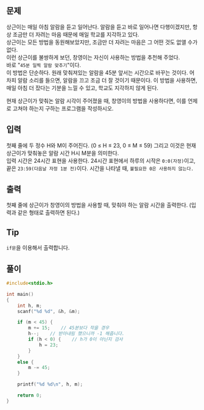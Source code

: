 ## 문제

상근이는 매일 아침 알람을 듣고 일어난다. 알람을 듣고 바로 일어나면 다행이겠지만, 항상 조금만 더 자려는 마음 때문에 매일 학교를 지각하고 있다.  
상근이는 모든 방법을 동원해보았지만, 조금만 더 자려는 마음은 그 어떤 것도 없앨 수가 없다.  
이런 상근이를 불쌍하게 보던, 창영이는 자신이 사용하는 방법을 추천해 주었다.  
바로 "`45분 일찍 알람 맞추기`"이다.  
이 방법은 단순하다. 원래 맞춰져있는 알람을 45분 앞서는 시간으로 바꾸는 것이다. 어차피 알람 소리를 들으면, 알람을 끄고 조금 더 잘 것이기 때문이다. 이 방법을 사용하면, 매일 아침 더 잤다는 기분을 느낄 수 있고, 학교도 지각하지 않게 된다.

현재 상근이가 맞춰논 알람 시각이 주어졌을 때, 창영이의 방법을 사용하다면, 이를 언제로 고쳐야 하는지 구하는 프로그램을 작성하시오.

## 입력

첫째 줄에 두 정수 H와 M이 주어진다. (0 ≤ H ≤ 23, 0 ≤ M ≤ 59) 그리고 이것은 현재 상근이가 맞춰놓은 알람 시간 H시 M분을 의미한다.  
입력 시간은 24시간 표현을 사용한다. 24시간 표현에서 하루의 시작은 `0:0(자정)`이고, 끝은 `23:59(다음날 자정 1분 전)`이다. 시간을 나타낼 때, `불필요한 0은 사용하지 않는다.`

## 출력

첫째 줄에 상근이가 창영이의 방법을 사용할 때, 맞춰야 하는 알람 시간을 출력한다. (입력과 같은 형태로 출력하면 된다.)

## Tip

`if문`을 이용해서 출력합니다.

## 풀이
```c
#include<stdio.h>

int main()
{
	int h, m;
	scanf("%d %d", &h, &m);

	if (m < 45) {
		m += 15;    // 45분보다 작을 경우
		h--;    // 받아내림 했으니까 -1 해줍니다.
		if (h < 0) {    // h가 0이 아닌지 검사
			h = 23;
		}
	}
	else {
		m -= 45;
	}

	printf("%d %d\n", h, m);

	return 0;
}
```
